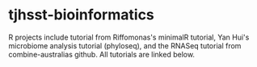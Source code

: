 # tjhsst-bioinformatics

R projects include tutorial from Riffomonas's minimalR tutorial, Yan Hui's microbiome analysis tutorial (phyloseq), and the RNASeq tutorial from combine-australias github. All tutorials are linked below.
 
